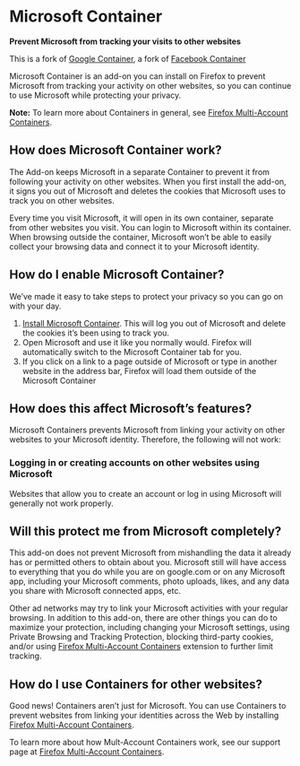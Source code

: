 # Microsoft Container

**Prevent Microsoft from tracking your visits to other websites**

This is a fork of [Google Container](https://github.com/containers-everywhere/contain-google), a fork of [Facebook Container](https://github.com/mozilla/contain-facebook)

Microsoft Container is an add-on you can install on Firefox to prevent Microsoft from tracking your activity on other websites, so you can continue to use Microsoft while protecting your privacy.

**Note:** To learn more about Containers in general, see [Firefox Multi-Account Containers](https://support.mozilla.org/kb/containers).

## How does Microsoft Container work?

The Add-on keeps Microsoft in a separate Container to prevent it from following your activity on other websites. When you first install the add-on, it signs you out of Microsoft and deletes the cookies that Microsoft uses to track you on other websites. 

Every time you visit Microsoft, it will open in its own container, separate from other websites you visit.  You can login to Microsoft within its container.  When browsing outside the container, Microsoft won’t be able to easily collect your browsing data and connect it to your Microsoft identity.

## How do I enable Microsoft Container?

We’ve made it easy to take steps to protect your privacy so you can go on with your day.

1. [Install Microsoft Container](#). This will log you out of Microsoft and delete the cookies it’s been using to track you.
2. Open Microsoft and use it like you normally would.  Firefox will automatically switch to the Microsoft Container tab for you.
3. If you click on a link to a page outside of Microsoft or type in another website in the address bar, Firefox will load them outside of the Microsoft Container

## How does this affect Microsoft’s features?

Microsoft Containers prevents Microsoft from linking your activity on other websites to your Microsoft identity. Therefore, the following will not work:

### Logging in or creating accounts on other websites using Microsoft

Websites that allow you to create an account or log in using Microsoft will generally not work properly.

## Will this protect me from Microsoft completely?

This add-on does not prevent Microsoft from mishandling the data it already has or permitted others to obtain about you. Microsoft still will have access to everything that you do while you are on google.com or on any Microsoft app, including your Microsoft comments, photo uploads, likes, and any data you share with Microsoft connected apps, etc.  

Other ad networks may try to link your Microsoft activities with your regular browsing. In addition to this add-on, there are other things you can do to maximize your protection, including changing your Microsoft settings, using Private Browsing and Tracking Protection, blocking third-party cookies, and/or using [Firefox Multi-Account Containers](https://addons.mozilla.org/firefox/addon/multi-account-containers/ ) extension to further limit tracking.

## How do I use Containers for other websites?

Good news! Containers aren’t just for Microsoft. You can use Containers to prevent websites from linking your identities across the Web by installing [Firefox Multi-Account Containers](https://addons.mozilla.org/firefox/addon/multi-account-containers/).

To learn more about how Mult-Account Containers work, see our support page at [Firefox Multi-Account Containers](https://addons.mozilla.org/firefox/addon/multi-account-containers/).
